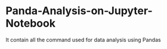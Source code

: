 # Panda-Analysis-on-Jupyter-Notebook
It contain all the command used for data analysis using Pandas 
